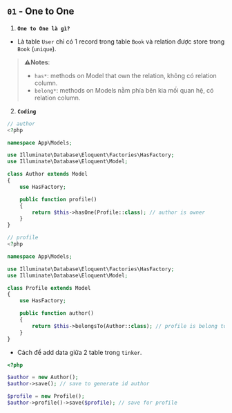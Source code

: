 ## `01` - One to One

1. **`One to One là gì?`**

- Là table `User` chỉ có 1 record trong table `Book` và relation được store trong `Book` (`unique`).

> **⚠️Notes**: 
> - `has*`: methods on Model that own the relation, không có relation column.
> - `belong*`: methods on Models nằm phía bên kia mối quan hệ, có relation column.

2. **`Coding`**

```php
// author
<?php

namespace App\Models;

use Illuminate\Database\Eloquent\Factories\HasFactory;
use Illuminate\Database\Eloquent\Model;

class Author extends Model
{
    use HasFactory;

    public function profile()
    {
        return $this->hasOne(Profile::class); // author is owner
    }
}

// profile
<?php

namespace App\Models;

use Illuminate\Database\Eloquent\Factories\HasFactory;
use Illuminate\Database\Eloquent\Model;

class Profile extends Model
{
    use HasFactory;

    public function author()
    {
        return $this->belongsTo(Author::class); // profile is belong to author
    }
}
```

- Cách để add data giữa 2 table trong `tinker`.

```php
<?php

$author = new Author();
$author->save(); // save to generate id author

$profile = new Profile();
$author->profile()->save($profile); // save for profile
```